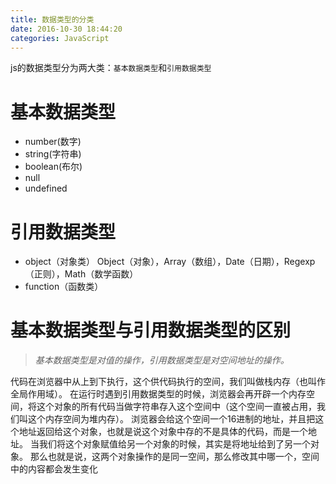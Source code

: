 ```yaml
---
title: 数据类型的分类
date: 2016-10-30 18:44:20
categories: JavaScript
---
```


js的数据类型分为两大类：`基本数据类型`和`引用数据类型`
# 基本数据类型
- number(数字)
- string(字符串)
- boolean(布尔)
- null
- undefined

# 引用数据类型
- object（对象类）
Object（对象），Array（数组），Date（日期），Regexp（正则），Math（数学函数）
- function（函数类）

# 基本数据类型与引用数据类型的区别
> *基本数据类型是对值的操作，引用数据类型是对空间地址的操作。*

代码在浏览器中从上到下执行，这个供代码执行的空间，我们叫做栈内存（也叫作全局作用域）。
在运行时遇到引用数据类型的时候，浏览器会再开辟一个内存空间，将这个对象的所有代码当做字符串存入这个空间中（这个空间一直被占用，我们叫这个内存空间为堆内存）。
浏览器会给这个空间一个16进制的地址，并且把这个地址返回给这个对象，也就是说这个对象中存的不是具体的代码，而是一个地址。
当我们将这个对象赋值给另一个对象的时候，其实是将地址给到了另一个对象。
那么也就是说，这两个对象操作的是同一空间，那么修改其中哪一个，空间中的内容都会发生变化